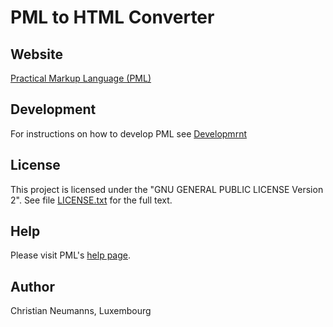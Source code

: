 # PML to HTML Converter

## Website

[Practical Markup Language (PML)](https://www.pml-lang.dev) 

## Development

For instructions on how to develop PML see [Developmrnt](Development.md)

## License

This project is licensed under the "GNU GENERAL PUBLIC LICENSE Version 2".
See file [LICENSE.txt](LICENSE.txt) for the full text.

## Help

Please visit PML's [help page](https://www.pml-lang.dev/help).

## Author

Christian Neumanns, Luxembourg
